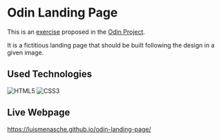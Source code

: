 # Odin Landing Page

This is an [exercise](https://www.theodinproject.com/lessons/foundations-landing-page) proposed in the [Odin Project](https://www.theodinproject.com/).

It is a fictitious landing page that should be built following the design in a given image.

## Used Technologies

![HTML5](https://img.shields.io/badge/HTML5-E34F26?style=for-the-badge&logo=html5&logoColor=white) ![CSS3](https://img.shields.io/badge/CSS3-1572B6?style=for-the-badge&logo=css3&logoColor=white)

## Live Webpage

https://luismenasche.github.io/odin-landing-page/
